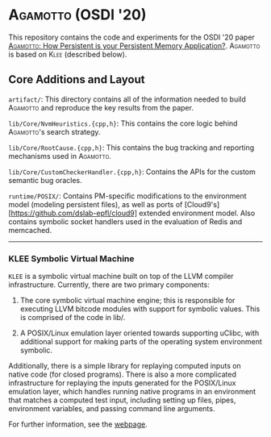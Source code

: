 <span style="font-variant:small-caps;">Agamotto</span> (OSDI '20)
================================================================

This repository contains the code and experiments for the OSDI '20 paper 
[<span style="font-variant:small-caps;">Agamotto</span>: How Persistent is your Persistent Memory Application?](https://www.usenix.org/conference/osdi20/presentation/neal). <span style="font-variant:small-caps;">Agamotto</span> is based on <span style="font-variant:small-caps;">Klee</span> (described below).

## Core Additions and Layout

`artifact/`: This directory contains all of the information needed to build <span style="font-variant:small-caps;">Agamotto</span> and reproduce the key results from the paper.

`lib/Core/NvmHeuristics.{cpp,h}`: This contains the core logic behind <span style="font-variant:small-caps;">Agamotto</span>'s search strategy.

`lib/Core/RootCause.{cpp,h}`: This contains the bug tracking and reporting mechanisms used in <span style="font-variant:small-caps;">Agamotto</span>.

`lib/Core/CustomCheckerHandler.{cpp,h}`: Contains the APIs for the custom semantic bug oracles.

`runtime/POSIX/`: Contains PM-specific modifications to the environment model (modeling persistent files), as well as ports of [Cloud9's][https://github.com/dslab-epfl/cloud9] extended environment model. Also contains symbolic socket handlers used in the evaluation of Redis and memcached.

---
### KLEE Symbolic Virtual Machine

<!-- [![Build Status](https://travis-ci.org/klee/klee.svg?branch=master)](https://travis-ci.org/klee/klee)
[![Coverage](https://codecov.io/gh/klee/klee/branch/master/graph/badge.svg)](https://codecov.io/gh/klee/klee) -->

`KLEE` is a symbolic virtual machine built on top of the LLVM compiler
infrastructure. Currently, there are two primary components:

  1. The core symbolic virtual machine engine; this is responsible for
     executing LLVM bitcode modules with support for symbolic
     values. This is comprised of the code in lib/.

  2. A POSIX/Linux emulation layer oriented towards supporting uClibc,
     with additional support for making parts of the operating system
     environment symbolic.

Additionally, there is a simple library for replaying computed inputs
on native code (for closed programs). There is also a more complicated
infrastructure for replaying the inputs generated for the POSIX/Linux
emulation layer, which handles running native programs in an
environment that matches a computed test input, including setting up
files, pipes, environment variables, and passing command line
arguments.

For further information, see the [webpage](http://klee.github.io/).
